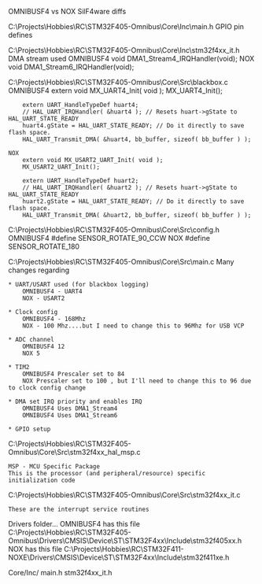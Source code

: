 OMNIBUSF4 vs NOX SilF4ware diffs

C:\Projects\Hobbies\RC\STM32F405-Omnibus\Core\Inc\main.h
	GPIO pin defines

C:\Projects\Hobbies\RC\STM32F405-Omnibus\Core\Inc\stm32f4xx_it.h
	DMA stream used
	OMNIBUSF4
		void DMA1_Stream4_IRQHandler(void);
	NOX
		void DMA1_Stream6_IRQHandler(void);

C:\Projects\Hobbies\RC\STM32F405-Omnibus\Core\Src\blackbox.c
	OMNIBUSF4
		extern void MX_UART4_Init( void );
		MX_UART4_Init();

		extern UART_HandleTypeDef huart4;
		// HAL_UART_IRQHandler( &huart4 ); // Resets huart->gState to HAL_UART_STATE_READY
		huart4.gState = HAL_UART_STATE_READY; // Do it directly to save flash space.
		HAL_UART_Transmit_DMA( &huart4, bb_buffer, sizeof( bb_buffer ) );

	NOX
		extern void MX_USART2_UART_Init( void );
		MX_USART2_UART_Init();

		extern UART_HandleTypeDef huart2;
		// HAL_UART_IRQHandler( &huart2 ); // Resets huart->gState to HAL_UART_STATE_READY
		huart2.gState = HAL_UART_STATE_READY; // Do it directly to save flash space.
		HAL_UART_Transmit_DMA( &huart2, bb_buffer, sizeof( bb_buffer ) );

C:\Projects\Hobbies\RC\STM32F405-Omnibus\Core\Src\config.h
	OMNIBUSF4
		#define SENSOR_ROTATE_90_CCW
	NOX
		#define SENSOR_ROTATE_180


C:\Projects\Hobbies\RC\STM32F405-Omnibus\Core\Src\main.c
	Many changes regarding

	* UART/USART used (for blackbox logging)
		OMNIBUSF4 - UART4
		NOX - USART2

	* Clock config
		OMNIBUSF4 - 168Mhz
		NOX - 100 Mhz....but I need to change this to 96Mhz for USB VCP

	* ADC channel
		OMNIBUSF4 12
		NOX 5

	* TIM2
		OMNIBUSF4 Prescaler set to 84
		NOX Prescaler set to 100 , but I'll need to change this to 96 due to clock config change

	* DMA set IRQ priority and enables IRQ
		OMNIBUSF4 Uses DMA1_Stream4
		OMNIBUSF4 Uses DMA1_Stream6

	* GPIO setup

C:\Projects\Hobbies\RC\STM32F405-Omnibus\Core\Src\stm32f4xx_hal_msp.c

	MSP - MCU Specific Package
	This is the processor (and peripheral/resource) specific initialization code

C:\Projects\Hobbies\RC\STM32F405-Omnibus\Core\Src\stm32f4xx_it.c

	These are the interrupt service routines

Drivers folder...
	OMNIBUSF4 has this file
	C:\Projects\Hobbies\RC\STM32F405-Omnibus\Drivers\CMSIS\Device\ST\STM32F4xx\Include\stm32f405xx.h
	NOX has this file
	C:\Projects\Hobbies\RC\STM32F411-NOXE\Drivers\CMSIS\Device\ST\STM32F4xx\Include\stm32f411xe.h

Core/Inc/
	main.h
	stm32f4xx_it.h

	